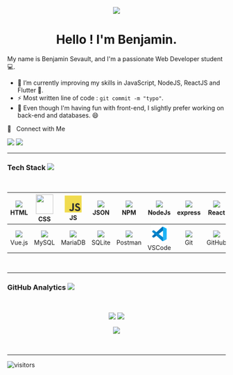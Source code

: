 
<p  align="center"><img src="https://raw.githubusercontent.com/abhisheknaiidu/abhisheknaiidu/master/code.gif" width="450"/></p>

<h1 align="center"> Hello ! I'm Benjamin. </h1>

My name is Benjamin Sevault, and I'm a passionate Web Developer student 💻.

- 🌱 I’m currently improving my skills in JavaScript, NodeJS, ReactJS and Flutter 📲.
- ⚡ Most written line of code : `git commit -m "typo"`.
- 🔭 Even though I'm having fun with front-end, I slightly prefer working on back-end and databases. 😄




🤝 &nbsp; Connect with Me

[<img src="https://img.shields.io/badge/linkedin-%230077B5.svg?&style=for-the-badge&logo=linkedin&logoColor=white" />](https://linkedin.com/in/benjamin-sevault/)
<a href="mailto:b.sevault@gmail.com" target="_blank"><img src="https://img.shields.io/badge/Gmail-D14836?style=for-the-badge&logo=gmail&logoColor=white" /></a>


<hr>


### Tech Stack <img src="https://media.giphy.com/media/QssGEmpkyEOhBCb7e1/giphy.gif" width="25px">
<br>

| <img src="https://www.vectorlogo.zone/logos/w3_html5/w3_html5-icon.svg" width="40"><br>HTML | <img src="https://www.vectorlogo.zone/logos/w3_css/w3_css-icon.svg" width="40" height="45"/><br>CSS | <img src="https://raw.githubusercontent.com/devicons/devicon/master/icons/javascript/javascript-original.svg" width="40"><br>JS | <img src="https://www.vectorlogo.zone/logos/json/json-icon.svg" width="40"><br>JSON | <img src="https://www.vectorlogo.zone/logos/npmjs/npmjs-icon.svg" width="40"><br>NPM | <img src="https://www.vectorlogo.zone/logos/nodejs/nodejs-icon.svg" width="40"><br>NodeJs | <img src="https://www.vectorlogo.zone/logos/expressjs/expressjs-icon.svg" width="40"><br>express | <img src="https://www.vectorlogo.zone/logos/reactjs/reactjs-icon.svg" width="40"><br>React |
|:-:|:-:|:-:|:-:|:-:|:-:|:-:|:-:|
| <img src="https://www.vectorlogo.zone/logos/vuejs/vuejs-icon.svg" width="40"><br>Vue.js | <img src="https://www.vectorlogo.zone/logos/mysql/mysql-icon.svg" width="40"><br>MySQL | <img src="https://www.vectorlogo.zone/logos/mariadb/mariadb-icon.svg" width="40"><br>MariaDB | <img src="https://www.vectorlogo.zone/logos/sqlite/sqlite-icon.svg" width="40"><br>SQLite | <img src="https://www.vectorlogo.zone/logos/getpostman/getpostman-icon.svg" width="40"><br>Postman | <img src="https://raw.githubusercontent.com/BSevault/BSevault/main/VSCode_logo.svg" width="40"><br>VSCode | <img src="https://www.vectorlogo.zone/logos/git-scm/git-scm-icon.svg" width="40"><br>Git | <img src="https://www.vectorlogo.zone/logos/github/github-tile.svg" width="40"><br>GitHub |

<br>
<hr>


### GitHub Analytics <img src="https://media.giphy.com/media/cj87CxfRtrUifF3Ryk/giphy.gif" width="25px">
<br>
<p align="center"><img src="https://github-readme-stats.vercel.app/api/top-langs/?username=BSevault&layout=compact&hide=TSQL&theme=react">
<img src="https://github-readme-stats.vercel.app/api?username=BSevault&count_private=true&show_icons=true&&theme=react&layout=compact&include_all_commits=true" width="418"></p> 
<p align="center"><img src="https://github-readme-streak-stats.herokuapp.com?user=BSevault&theme=react&layout=compact"></p>


<br>
<hr>

![visitors](https://visitor-badge.laobi.icu/badge?page_id=Bsevault)

<!--
<img src="https://raw.githubusercontent.com/BSevault/BSevault/main/header_small.png">

![HTML](https://img.shields.io/badge/-HTML-080545?style=flat&logo=HTML5)&nbsp;
![CSS](https://img.shields.io/badge/-CSS-080545?style=flat&logo=CSS3&logoColor=1572B6)&nbsp;
![JavaScript](https://img.shields.io/badge/-JavaScript-080545?style=flat&logo=javascript)&nbsp;
![JSON](https://img.shields.io/badge/-JSON-080545?style=flat&logo=json&logoColor=000000)&nbsp;
![NPM](https://img.shields.io/badge/-Npm-080545?style=flat&logo=npm)&nbsp;
![Node.js](https://img.shields.io/badge/-Node.js-080545?style=flat&logo=node.js&logoColor=339933)&nbsp;
![Express.js](https://img.shields.io/badge/-Express-080545?style=flat&logo=express&logoColor=000000)&nbsp;
![React.js](https://img.shields.io/badge/-React-080545?style=flat&logo=react&logoColor=61dafb)&nbsp;
<br>
![MySQL](https://img.shields.io/badge/-MySQL-080545?style=flat&logo=mysql&logoColor=F29111)&nbsp;
![MariaDB](https://img.shields.io/badge/-MariaDB-080545?style=flat&logo=mariadb&logoColor=ffffff)&nbsp;
![Java](https://img.shields.io/badge/-Java-080545?style=flat&logo=Java&logoColor=FFA518)&nbsp;
![C](https://img.shields.io/badge/-C-080545?style=flat&logo=C&logoColor=A8B9CC)&nbsp;
![Git](https://img.shields.io/badge/-Git-080545?style=flat&logo=git)&nbsp;
![GitHub](https://img.shields.io/badge/-GitHub-080545?style=flat&logo=github)&nbsp;
![Postman](https://img.shields.io/badge/-Postman-080545?style=flat&logo=postman&logoColor=ff6c37)&nbsp;
![Visual Studio Code](https://img.shields.io/badge/-VS%20Code-080545?style=flat&logo=visual-studio-code&logoColor=007ACC)&nbsp;



**BSevault/BSevault** is a ✨ _special_ ✨ repository because its `README.md` (this file) appears on your GitHub profile.

Here are some ideas to get you started:

- 🔭 I’m currently working on ...
- 🌱 I’m currently learning ...
- 👯 I’m looking to collaborate on ...
- 🤔 I’m looking for help with ...
- 💬 Ask me about ...
- 📫 How to reach me: ...
- 😄 Pronouns: ...
- ⚡ Fun fact: ...




![Python](https://img.shields.io/badge/-Python-037AFC?style=flat&logo=python)&nbsp;
![JavaScript](https://img.shields.io/badge/-JavaScript-037AFC?style=flat&logo=javascript)&nbsp;
![PHP](https://img.shields.io/badge/-PHP-037AFC?style=flat&logo=php&logoColor=777BB4)&nbsp;
![Django](https://img.shields.io/badge/-Django-037AFC?style=flat&logo=django&logoColor=092E20)&nbsp;
![Flask](https://img.shields.io/badge/-Flask-037AFC?style=flat&logo=flask)&nbsp;
![Dart](https://img.shields.io/badge/-Dart-037AFC?style=flat&logo=dart&logoColor=1075C2)&nbsp;
![Laravel](https://img.shields.io/badge/-Laravel-037AFC?style=flat&logo=laravel&logoColor=FF2D20)&nbsp;
![Java](https://img.shields.io/badge/-Java-037AFC?style=flat&logo=Java&logoColor=FFA518)&nbsp;
![C](https://img.shields.io/badge/-C-037AFC?style=flat&logo=C&logoColor=A8B9CC)&nbsp;
![C++](https://img.shields.io/badge/-C++-037AFC?style=flat&logo=C%2B%2B&logoColor=00599C)&nbsp;
![Flutter](https://img.shields.io/badge/-Flutter-037AFC?style=flat&logo=flutter&logoColor=02569B)&nbsp;
![Bootstrap](https://img.shields.io/badge/-Bootstrap-037AFC?style=flat&logo=bootstrap&logoColor=563D7C)&nbsp;
![HTML](https://img.shields.io/badge/-HTML-037AFC?style=flat&logo=HTML5)&nbsp;
![CSS](https://img.shields.io/badge/-CSS-037AFC?style=flat&logo=CSS3&logoColor=1572B6)&nbsp;
![JSON](https://img.shields.io/badge/-JSON-037AFC?style=flat&logo=json&logoColor=000000)&nbsp;
![Node.js](https://img.shields.io/badge/-Node.js-037AFC?style=flat&logo=node.js&logoColor=339933)&nbsp;
![Git](https://img.shields.io/badge/-Git-037AFC?style=flat&logo=git)&nbsp;
![GitHub](https://img.shields.io/badge/-GitHub-037AFC?style=flat&logo=github)&nbsp;
![Markdown](https://img.shields.io/badge/-Markdown-037AFC?style=flat&logo=markdown)&nbsp;
![Visual Studio Code](https://img.shields.io/badge/-Visual%20Studio%20Code-037AFC?style=flat&logo=visual-studio-code&logoColor=007ACC)&nbsp;
![Sublime Text](https://img.shields.io/badge/-Sublime%20Text-037AFC?style=flat&logo=sublime-text&logoColor=FF9800)&nbsp;
![Android Studio](https://img.shields.io/badge/-Android%20Studio-037AFC?style=flat&logo=android-studio&logoColor=3DDC84)&nbsp;
![Jupyter Notebook](https://img.shields.io/badge/-Jupyter%20Notebook-037AFC?style=flat&logo=jupyter&logoColor=F37626)&nbsp;
![Google Colab](https://img.shields.io/badge/-Google%20Colab-037AFC?style=flat&logo=google-colab&logoColor=F9AB00)&nbsp;
![Keras](https://img.shields.io/badge/-Keras-037AFC?style=flat&logo=keras&logoColor=D00000)&nbsp;
![OpenCV](https://img.shields.io/badge/-OpenCV-037AFC?style=flat&logo=opencv&logoColor=5C3EE8)&nbsp;
![PostgreSQL](https://img.shields.io/badge/-PostgreSQL-037AFC?style=flat&logo=postgresql&logoColor=336791)&nbsp;
![Apache Kafka](https://img.shields.io/badge/-Apache%20Kafka-037AFC?style=flat&logo=apache-kafka&logoColor=231F20)&nbsp;
![MySQL](https://img.shields.io/badge/-MySQL-037AFC?style=flat&logo=mysql&logoColor=4479A1)&nbsp;
![Firebase](https://img.shields.io/badge/-Firebase-037AFC?style=flat&logo=firebase&logoColor=FFCA28)&nbsp;
![Tensorflow](https://img.shields.io/badge/-Tensorflow-037AFC?style=flat&logo=tensorflow&logoColor=FF6F00)&nbsp;
![Arduino](https://img.shields.io/badge/-Arduino-037AFC?style=flat&logo=arduino&logoColor=00979D)&nbsp;
![Latex](https://img.shields.io/badge/-Latex-037AFC?style=flat&logo=latex&logoColor=008080)&nbsp;

-->
